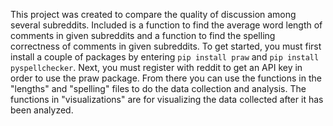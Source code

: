 This project was created to compare the quality of discussion among several subreddits. Included is a function to find the average word length of comments in given subreddits and a function to find the spelling correctness of comments in given subreddits. To get started, you must first install a couple of packages by entering `pip install praw` and `pip install pyspellchecker`. Next, you must register with reddit to get an API key in order to use the praw package. From there you can use the functions in the "lengths" and "spelling" files to do the data collection and analysis. The functions in "visualizations" are for visualizing the data collected after it has been analyzed. 